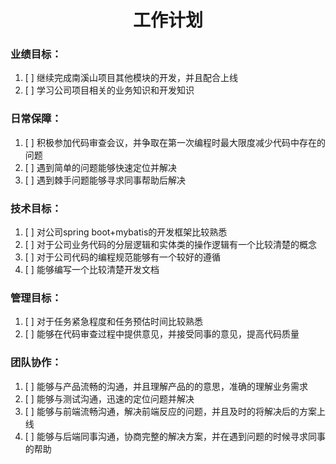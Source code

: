 # <center> 工作计划 </center>

### 业绩目标：

1. [ ] 继续完成南溪山项目其他模块的开发，并且配合上线
2. [ ] 学习公司项目相关的业务知识和开发知识

### 日常保障：

1. [ ] 积极参加代码审查会议，并争取在第一次编程时最大限度减少代码中存在的问题
2. [ ] 遇到简单的问题能够快速定位并解决
3. [ ] 遇到棘手问题能够寻求同事帮助后解决

### 技术目标：

1. [ ] 对公司spring boot+mybatis的开发框架比较熟悉
2. [ ] 对于公司业务代码的分层逻辑和实体类的操作逻辑有一个比较清楚的概念
3. [ ] 对于公司代码的编程规范能够有一个较好的遵循
4. [ ] 能够编写一个比较清楚开发文档

### 管理目标：

1. [ ] 对于任务紧急程度和任务预估时间比较熟悉
2. [ ] 能够在代码审查过程中提供意见，并接受同事的意见，提高代码质量

### 团队协作：

1. [ ] 能够与产品流畅的沟通，并且理解产品的的意思，准确的理解业务需求
2. [ ] 能够与测试沟通，迅速的定位问题并解决
3. [ ] 能够与前端流畅沟通，解决前端反应的问题，并且及时的将解决后的方案上线
4. [ ] 能够与后端同事沟通，协商完整的解决方案，并在遇到问题的时候寻求同事的帮助